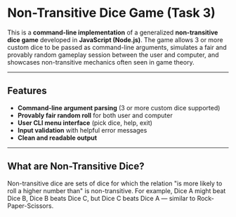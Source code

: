 #  Non-Transitive Dice Game (Task 3)

This is a **command-line implementation** of a generalized **non-transitive dice game** developed in **JavaScript (Node.js)**. The game allows 3 or more custom dice to be passed as command-line arguments, simulates a fair and provably random gameplay session between the user and computer, and showcases non-transitive mechanics often seen in game theory.

---

##  Features

-  **Command-line argument parsing** (3 or more custom dice supported)
-  **Provably fair random roll** for both user and computer
-  **User CLI menu interface** (pick dice, help, exit)
-  **Input validation** with helpful error messages
-  **Clean and readable output**

---

##  What are Non-Transitive Dice?

Non-transitive dice are sets of dice for which the relation "is more likely to roll a higher number than" is non-transitive. For example, Dice A might beat Dice B, Dice B beats Dice C, but Dice C beats Dice A — similar to Rock-Paper-Scissors.

